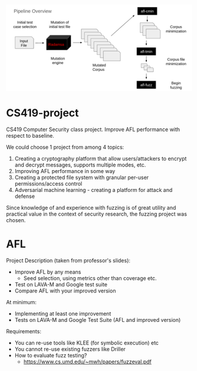 ![Corpus generation via mutation](https://github.com/BinaryResearch/CS419-project/blob/master/corpus_generation_pipeline.png)

# CS419-project
CS419 Computer Security class project. Improve AFL performance with respect to baseline.

We could choose 1 project from among 4 topics:
 1) Creating a cryptography platform that allow users/attackers to encrypt and decrypt messages, supports multiple modes, etc.
 2) Improving AFL performance in some way
 3) Creating a protected file system with granular per-user permissions/access control
 4) Adversarial machine learning - creating a platform for attack and defense

Since knowledge of and experience with fuzzing is of great utility and practical value in the context of security research, the fuzzing project was chosen.

# AFL

Project Description (taken from professor's slides):
 - Improve AFL by any means
   - Seed selection, using metrics other than coverage etc.
 - Test on LAVA-M and Google test suite
 - Compare AFL with your improved version
 
At minimum:
 - Implementing at least one improvement
 - Tests on LAVA-M and Google Test Suite (AFL and improved version)
 
Requirements:
 - You can re-use tools like KLEE (for symbolic execution) etc
 - You cannot re-use existing fuzzers like Driller
 - How to evaluate fuzz testing?
   - https://www.cs.umd.edu/~mwh/papers/fuzzeval.pdf
 
